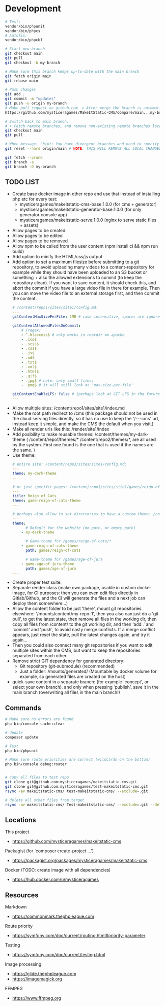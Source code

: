 # Development

```bash
# Test:
vendor/bin/phpunit
vendor/bin/phpcs
# Autofix:
vendor/bin/phpcbf

# Start new branch
git checkout main
git pull
git checkout -b my-branch

# Make sure this branch keeps up-to-date with the main branch
git fetch origin main
git rebase main

# Push changes
git add .
git commit -m "updates"
git push -u origin my-branch
# Make pull request on github.com -> After merge the branch is automatically removed
https://github.com/mysticeragames/MakeItStatic-CMS/compare/main...my-branch

# Switch back to main branch,
# + Fetch remote branches, and remove non-existing remote branches locally
git checkout main
git pull

# When message: "hint: You have divergent branches and need to specify how to reconcile them."
git reset --hard origin/main # NOTE: THIS WILL REMOVE ALL LOCAL CHANGES!

git fetch --prune
git branch -a
git branch -D my-branch
```

## TODO LIST

- Create base docker image in other repo and use that instead of installing php etc for every test:
  - mysticeragames/makeitstatic-cms-base:1.0.0 (for cms + generator)
  - mysticeragames/makeitstatic-generator-base:1.0.0 (for only generator console app)
  - mysticeragames/makeitstatic-serve:1.0.0 (nginx to serve static files + assets)
- Allow pages to be created
- Allow pages to be edited
- Allow pages to be removed
- Allow npm to be called from the user content (npm install ci && npm run build)
- Add option to minify the HTML/css/js output
- Add option to set a maximum filesize before submitting to a git repository, to avoid uploading many videos to a content-repository for example while they should have been uploaded to an S3 bucket or something + also the allowed extensions to commit (to keep the repository clean). If you want to save content, it should check this, and abort the commit if you have a large video file in there for example. Then you can move the video file to an external storage first, and then commit the content.
    ```yaml
    # /content/repo1/sites/site1/config.md:
    ---
    gitContentMaxSizePerFile: 1MB # case insensitive, spaces are ignored: '5 kb', '6KB', '25MB', '2GB'
    
    gitContentAllowedFilesOnCommit:
        # (regex)
        - ^.htaccess$ # only works in rootdir on apache
        - .ico$
        - .scss$
        - .css$
        - .js$
        - .md$
        - .txt$
        - .xml$
        - .html$
        - .gif$
        - .jpg$ # note: only small files;
        - .png$ # it will still look at 'max-size-per-file'

    gitContentEnableLFS: false # (perhaps look at GIT LFS in the future, to just allow to push everything to the content directory!...)
    ---
    ```
- Allow multiple sites: /content/repo1/sites/site1/index.md
- Make the root path redirect to /cms (this package should not be used in the cloud serving files directly, so it has no use to keep the '/---cms' url, instead keep it simple, and make the CMS the default when you visit.)
- Make all render urls like this: /render/site1/index
- Add posibility to make reusable themes: /content/themes/my-dark-theme ( /content/repo1/themes/* /content/repo2/themes/*, are all used by the system. First one found is the one that is used if the names are the same. )
- Use theme:
    ```yaml
    # entire site: /content/repo1/sites/site1/config.md:
    ---
    theme: my-dark-theme
    ---

    # or just specific pages: /content/repo1/sites/site1/games/reign-of-cats/index.md
    ---
    title: Reign of Cats
    theme: game-reign-of-cats-theme
    ---

    # perhaps also allow to set directories to have a custom theme: /content/repo1/sites/site1/config.md:
    ---
    theme:
          # Default for the website (no path, or empty path)
        - my-dark-theme

          # Game-theme for /games/reign-of-cats/*
        - game-reign-of-cats-theme
          path: games/reign-of-cats

          # Game-theme for /games/age-of-jura
        - game-age-of-jura-theme
          path: games/age-of-jura
    ---

    ```
- Create proper test suite.
- Separate render class (make own package, usable in custom docker image, for CI purposes: then you can even edit files directly in Gitlab/Github, and the CI will generate the files and a next job can deploy them somewhere...)
- Allow the content folder to be just 'there', mount git repositories elsewhere: '/mounts/content/my-repo-1', then you also can just do a 'git pull', to get the latest state, then remove all files in the working dir, then copy all files from /content/ to the git working dir, and then 'add .' and 'commit' and 'push', to avoid nasty merge conflicts. If a merge conflict appears, just reset the state, pull the latest changes again, and try it again...
- Then you could also connect many git repositories if you want to edit multiple sites within the CMS, but want to keep the repositories separated from each other.
- Remove strict GIT dependency for generated directory:
    - Git repository (git-submodule) (recommended)
    - Just a folder: /mounts/generated/ (Mountable by docker volume for example, so generated files are created on the host)
- quick-save content in a separate branch: (for example 'concept', or select your own branch), and only when pressing 'publish', save it in the main branch (overwriting all files in the main branch!)

## Commands

```bash
# Make sure no errors are found
php bin/console cache:clear

# Update
composer update

# Test
php bin/phpunit

# Make sure route priorities are correct (wildcards on the bottom)
php bin/console debug:router


# Copy all files to test repo
git clone git@github.com:mysticeragames/makeitstatic-cms.git
git clone git@github.com:mysticeragames/test-makeitstatic-cms.git
rsync -av makeitstatic-cms/ test-makeitstatic-cms/ --exclude=.git

# delete all other files from target
rsync -av makeitstatic-cms/ Test-makeitstatic-cms/ --exclude=.git --delete

```

## Locations

This project
- https://github.com/mysticeragames/makeitstatic-cms

Packagist (for 'composer create-project ...')
- https://packagist.org/packages/mysticeragames/makeitstatic-cms

Docker (TODO: create image with all dependencies)
- https://hub.docker.com/u/mysticeragames

## Resources

Markdown
- https://commonmark.thephpleague.com

Route priority
- https://symfony.com/doc/current/routing.html#priority-parameter

Testing
- https://symfony.com/doc/current/testing.html

Image processing

- https://glide.thephpleague.com
- https://imagemagick.org

FFMPEG

- https://www.ffmpeg.org

